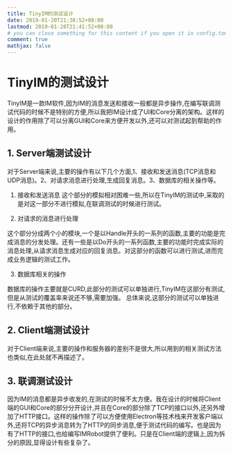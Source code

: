 ```yaml
---
title: TinyIM的测试设计
date: 2019-01-20T21:38:52+08:00
lastmod: 2019-01-28T21:41:52+08:00
# you can close something for this content if you open it in config.toml.
comment: true
mathjax: false
---
```



# TinyIM的测试设计

TinyIM是一款IM软件,因为IM的消息发送和接收一般都是异步操作,在编写联调测试代码的时候不是特别的方便,所以我把IM设计成了UI和Core分离的架构。这样的设计的作用除了可以分离GUI和Core来方便开发以外,还可以对测试起到帮助的作用。

## 1. Server端测试设计

对于Server端来说,主要的操作有以下几个方面,1、接收和发送消息(TCP消息和UDP消息)。2、对请求消息进行处理,生成回复消息。3、数据库的相关操作等。

1. 接收和发送消息
这个部分的模拟相对困难一些,所以在TinyIM的测试中,采取的是对这一部分不进行模拟,在联调测试的时候进行测试。

2. 对请求的消息进行处理

这个部分分成两个小的模块,一个是以Handle开头的一系列的函数,主要的功能是完成消息的分发处理。还有一些是以Do开头的一系列函数,主要的功能时完成实际的消息处理,从请求消息生成对应的回复消息。对这部分的函数可以进行测试,进而完成业务逻辑的测试工作。

3. 数据库相关的操作

数据库的操作主要就是CURD,此部分的测试可以单独进行,TinyIM在这部分有测试,但是从测试的覆盖率来说还不够,需要加强。
总体来说,这部分的测试可以单独进行,不依赖于其他的部分。

## 2. Client端测试设计

对于Client端来说,主要的操作和服务器的差别不是很大,所以用到的相关测试方法也类似,在此处就不再描述了。

## 3. 联调测试设计

因为IM的消息都是异步收发的,在测试的时候不太方便。我在设计的时候将Client端的GUI和Core的部分分开设计,并且在Core的部分除了TCP的接口以外,还另外增加了HTTP接口。这样的操作除了可以方便使用Electron等技术栈来开发客户端以外,还将TCP的异步消息转为了HTTP的同步消息,便于测试代码的编写。也是因为有了HTTP的接口,也给编写IMRobot提供了便利。只是在Client端的逻辑上,因为拆分的原因,显得设计有些复杂了。

